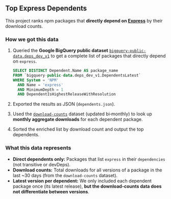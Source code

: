 ## **Top Express Dependents**

This project ranks npm packages that **directly depend on [Express](https://npmjs.com/package/express)** by their download counts.

### **How we got this data**

1. Queried the **Google BigQuery public dataset** [`bigquery-public-data.deps_dev_v1`](https://deps.dev) to get a complete list of packages that directly depend on `express`.

   ```sql
   SELECT DISTINCT Dependent.Name AS package_name
   FROM `bigquery-public-data.deps_dev_v1.DependentsLatest`
   WHERE System = 'NPM'
     AND Name = 'express'
     AND MinimumDepth = 1
     AND DependentIsHighestReleaseWithResolution
   ```
2. Exported the results as JSON (`dependents.json`).
3. Used the [`download-counts`](https://www.npmjs.com/package/download-counts) dataset (updated bi‑monthly) to look up **monthly aggregate downloads** for each dependent package.
4. Sorted the enriched list by download count and output the top dependents.

### **What this data represents**

* **Direct dependents only:** Packages that list `express` in their `dependencies` (not transitive or devDeps).
* **Download counts:** Total downloads for all versions of a package in the last \~30 days (from the `download-counts` dataset).
* **Latest version per dependent:** We only included each dependent package once (its latest release), **but the download-counts data does not differentiate between versions**.

